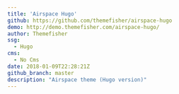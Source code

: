 ```yaml
---
title: 'Airspace Hugo'
github: https://github.com/themefisher/airspace-hugo
demo: http://demo.themefisher.com/airspace-hugo/
author: Themefisher
ssg:
  - Hugo
cms:
  - No Cms
date: 2018-01-09T22:28:21Z
github_branch: master
description: "Airspace theme (Hugo version)"
---
```

